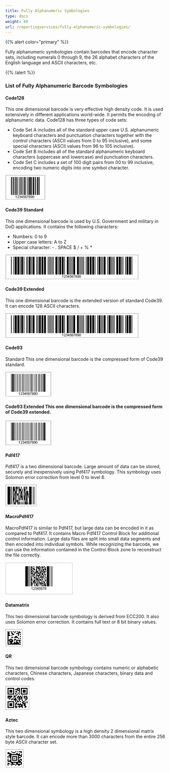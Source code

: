 ```yaml
---
title: Fully Alphanumeric Symbologies
type: docs
weight: 40
url: /reportingservices/fully-alphanumeric-symbologies/
---
```


{{% alert color="primary" %}} 

Fully alphanumeric symbologies contain barcodes that encode character sets, including numerals 0 through 9, the 26 alphabet characters of the English language and ASCII characters, etc.

{{% /alert %}} 
### **List of Fully Alphanumeric Barcode Symbologies**
#### **Code128**
This one dimensional barcode is very effective high density code. It is used extensively in different applications world-wide. It permits the encoding of alphanumeric data. Code128 has three types of code sets:

- Code Set A includes all of the standard upper case U.S. alphanumeric keyboard characters and punctuation characters together with the control characters (ASCII values from 0 to 95 inclusive), and some special characters (ASCII values from 96 to 105 inclusive).
- Code Set B includes all of the standard alphanumeric keyboard characters (uppercase and lowercase) and punctuation characters.
- Code Set C includes a set of 100 digit pairs from 00 to 99 inclusive, encoding two numeric digits into one symbol character.

![todo:image_alt_text](fully-alphanumeric-symbologies_1.png)
#### **Code39 Standard**
This one dimensional barcode is used by U.S. Government and military in DoD applications. It contains the following characters:

- Numbers: 0 to 9
- Upper case letters: A to Z
- Special character: - . SPACE $ / + % *

![todo:image_alt_text](fully-alphanumeric-symbologies_2.png)
#### **Code39 Extended**
This one dimensional barcode is the extended version of standard Code39. It can encode 128 ASCII characters.

![todo:image_alt_text](fully-alphanumeric-symbologies_3.png)
#### **Code93**
Standard This one dimensional barcode is the compressed form of Code39 standard.

![todo:image_alt_text](fully-alphanumeric-symbologies_4.png)
#### **Code93 Extended This one dimensional barcode is the compressed form of Code39 extended.**
![todo:image_alt_text](fully-alphanumeric-symbologies_5.png)
#### **Pdf417**
Pdf417 is a two dimensional barcode. Large amount of data can be stored, securely and inexpensively using Pdf417 symbology. This symbology uses Solomon error correction from level 0 to level 8.

![todo:image_alt_text](fully-alphanumeric-symbologies_6.png)
#### **MacroPdf417**
MacroPdf417 is similar to Pdf417, but large data can be encoded in it as compared to Pdf417. It contains Macro Pdf417 Control Block for additional control information. Large data files are split into small data segments and then encoded into individual symbols. While recognizing the barcode, we can use the information contained in the Control Block zone to reconstruct the file correctly.

![todo:image_alt_text](fully-alphanumeric-symbologies_7.png)
#### **Datamatrix**
This two dimensional barcode symbology is derived from ECC200. It also uses Solomon error correction. It contains full text or 8 bit binary values.

![todo:image_alt_text](fully-alphanumeric-symbologies_8.png)
#### **QR**
This two dimensional barcode symbology contains numeric or alphabetic characters, Chinese characters, Japanese characters, binary data and control codes.

![todo:image_alt_text](fully-alphanumeric-symbologies_9.png)
#### **Aztec**
This two dimensional symbology is a high density 2 dimensional matrix style barcode. It can encode more than 3000 characters from the entire 256 byte ASCII character set.

![todo:image_alt_text](fully-alphanumeric-symbologies_10.png)
